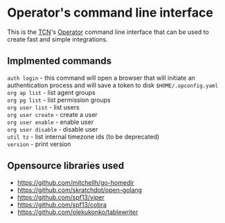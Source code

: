 # Operator's command line interface
This is the [TCN](https://www.tcn.com)'s [Operator](https://operator.tcn.com) command line interface that can be used to create fast and simple integrations.

## Implmented commands

`auth login` - this command will open a browser that will initiate an authentication process and will save a token to disk `$HOME/.opconfig.yaml`  
`org ap list` - list agent groups  
`org pg list` - list permission groups  
`org user list` - list users  
`org user create` - create a user  
`org user enable` - enable user  
`org user disable` - disable user  
`util tz` - list internal timezone ids (to be deprecated)  
`version` - print version  

## Opensource libraries used 
- https://github.com/mitchellh/go-homedir
- https://github.com/skratchdot/open-golang
- https://github.com/spf13/viper
- https://github.com/spf13/cobra
- https://github.com/olekukonko/tablewriter

